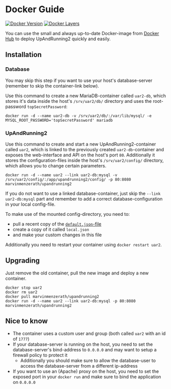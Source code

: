 # Docker Guide
[![Docker Version](https://images.microbadger.com/badges/version/marvinmenzerath/upandrunning2.svg)](http://microbadger.com/images/marvinmenzerath/upandrunning2)
[![Docker Layers](https://images.microbadger.com/badges/image/marvinmenzerath/upandrunning2.svg)](http://microbadger.com/images/marvinmenzerath/upandrunning2)

You can use the small and always up-to-date Docker-image from [Docker Hub](https://hub.docker.com/r/marvinmenzerath/upandrunning2/) to deploy UpAndRunning2 quickly and easily.

## Installation

### Database
You may skip this step if you want to use your host's database-server (remember to skip the container-link below).

Use this command to create a new MariaDB-container called `uar2-db`, which stores it's data inside the host's `/srv/uar2/db/` directory and uses the root-password `topSecretPassword`:
```
docker run -d --name uar2-db -v /srv/uar2/db/:/var/lib/mysql/ -e MYSQL_ROOT_PASSWORD='topSecretPassword' mariadb
```

### UpAndRunning2
Use this command to create and start a new UpAndRunning2-container called `uar2`, which is linked to the previously created `uar2-db`-container and exposes the web-interface and API on the host's port `80`.
Additionally it stores the configuration-files inside the host's `/srv/uar2/config/` directory, which allows you to change certain parameters.
```
docker run -d --name uar2 --link uar2-db:mysql -v /srv/uar2/config/:/app/upandrunning2/config/ -p 80:8080 marvinmenzerath/upandrunning2
```

If you do not want to use a linked database-container, just skip the `--link uar2-db:mysql` part and remember to add a correct database-configuration in your local config-file.

To make use of the mounted config-directory, you need to:
* pull a recent copy of the [`default.json`-file](../../config/default.json)
* create a copy of it called `local.json`
* and make your custom changes in this file

Additionally you need to restart your container using `docker restart uar2`.

## Upgrading
Just remove the old container, pull the new image and deploy a new container.
```
docker stop uar2
docker rm uar2
docker pull marvinmenzerath/upandrunning2
docker run -d --name uar2 --link uar2-db:mysql -p 80:8080 marvinmenzerath/upandrunning2
```

## Nice to know
* The container uses a custom user and group (both called `uar2` with an id of `1777`)
* If your database-server is running on the host, you need to set the database-server's bind-address to `0.0.0.0` and may want to setup a firewall policy to protect it
    * Additionally you should make sure to allow the database-user to access the database-server from a different ip-address
* If you want to use an (Apache) proxy on the host, you need to set the exposed port in your `docker run` and make sure to bind the application on `0.0.0.0`